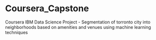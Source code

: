 # Coursera_Capstone
Coursera IBM Data Science Project - Segmentation of torronto city into neighborhoods based on amenities and venues using machine learning techniques
